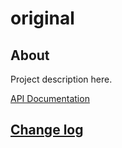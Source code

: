 # original

## About

Project description here.

[API Documentation](docs/source/api.md)

## [Change log](CHANGELOG.md)
